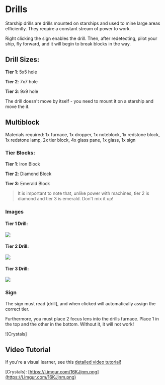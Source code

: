 # Drills

Starship drills are drills mounted on starships and used to mine large areas efficiently. They require a constant stream of power to work.

Right clicking the sign enables the drill. Then, after redetecting, pilot your ship, fly forward, and it will begin to break blocks in the way.

## Drill Sizes:

**Tier 1**: 5x5 hole

**Tier 2**: 7x7 hole

**Tier 3**: 9x9 hole

The drill doesn't move by itself - you need to mount it on a starship and move the it.

## Multiblock

Materials required: 1x furnace, 1x dropper, 1x noteblock, 1x redstone block, 1x redstone lamp, 2x tier block, 4x glass pane, 1x glass, 1x sign

### Tier Blocks:

**Tier 1**: Iron Block

**Tier 2**: Diamond Block

**Tier 3**: Emerald Block

> It is important to note that, unlike power with machines, tier 2 is diamond and tier 3 is emerald. Don't mix it up!

### Images

#### Tier 1 Drill:

![](https://i.imgur.com/O09HB0S.png)

#### Tier 2 Drill:

![](https://i.imgur.com/aDBj5Wv.png)

#### Tier 3 Drill:

![](https://i.imgur.com/8xj06Aa.png)

### Sign

The sign must read \[drill\], and when clicked will automatically assign the correct tier.

Furthermore, you must place 2 focus lens into the drills furnace. Place 1 in the top and the other in the bottom. WIthout it, it will not work!

!\[Crystals\]

## Video Tutorial

If you're a visual learner, see this [detailed video tutorial!](https://youtu.be/bObAMu28blM)

\[Crystals\]: [https://i.imgur.com/16KJjnm.png](https://i.imgur.com/16KJjnm.png)

